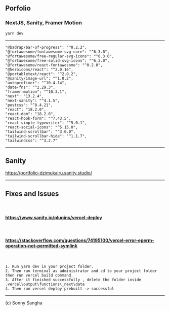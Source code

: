 ## Porfolio

### NextJS, Sanity, Framer Motion

```bash
yarn dev
```

<hr />

```
"@badrap/bar-of-progress": "^0.2.2",
"@fortawesome/fontawesome-svg-core": "^6.3.0",
"@fortawesome/free-regular-svg-icons": "^6.3.0",
"@fortawesome/free-solid-svg-icons": "^6.3.0",
"@fortawesome/react-fontawesome": "^0.2.0",
"@heroicons/react": "^2.0.16",
"@portabletext/react": "^2.0.2",
"@sanity/image-url": "^1.0.2",
"autoprefixer": "^10.4.14",
"date-fns": "^2.29.3",
"framer-motion": "^10.3.1",
"next": "13.2.4",
"next-sanity": "^4.1.5",
"postcss": "^8.4.21",
"react": "18.2.0",
"react-dom": "18.2.0",
"react-hook-form": "^7.43.5",
"react-simple-typewriter": "^5.0.1",
"react-social-icons": "^5.15.0",
"tailwind-scrollbar": "^3.0.0",
"tailwind-scrollbar-hide": "^1.1.7",
"tailwindcss": "^3.2.7"
```

<hr />

## Sanity

https://portfolio-dzimukairu.sanity.studio/

<hr />

## Fixes and Issues

<br/>

#### https://www.sanity.io/plugins/vercel-deploy

<br/>

#### https://stackoverflow.com/questions/74195100/vercel-error-eperm-operation-not-permitted-symlink

<br/>

```
1. Run yarn dev in your project folder.
2. Then run terminal as administrator and cd to your project folder then run vercel build command.
3. After it finished successfully , delete the folder inside .vercel\output\functions\_next\data
4. Then run vercel deploy prebuilt -> successful
```

<hr />

(c) Sonny Sangha
